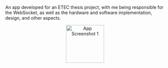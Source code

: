 <p>
  An app developed for an ETEC thesis project, with me being responsible for the WebSocket, as well as the hardware and software implementation, design, and other aspects.
</p>

<p align="center">
  <img height="120" src="https://i.imgur.com/BObVaic.png" alt="App Screenshot 1" />
</p>

